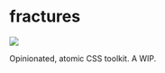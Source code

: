 # fractures

![](https://travis-ci.org/krisztianpuska/fractures.svg)

Opinionated, atomic CSS toolkit. A WIP.
